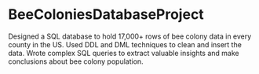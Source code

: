 # BeeColoniesDatabaseProject
Designed a SQL database to hold 17,000+ rows of bee colony data in every county in the US. Used DDL and DML techniques to clean and insert the data. Wrote complex SQL queries to extract valuable insights and make conclusions about bee colony population.
